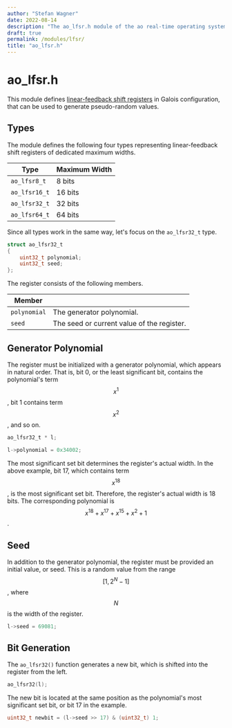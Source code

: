 ```yaml
---
author: "Stefan Wagner"
date: 2022-08-14
description: "The ao_lfsr.h module of the ao real-time operating system."
draft: true
permalink: /modules/lfsr/
title: "ao_lfsr.h"
---
```


# ao_lfsr.h

This module defines [linear-feedback shift registers](https://en.wikipedia.org/wiki/Linear-feedback_shift_register) in Galois configuration, that can be used to generate pseudo-random values.

## Types

The module defines the following four types representing linear-feedback shift registers of dedicated maximum widths.

| Type          | Maximum Width |
|---------------|---------------|
| `ao_lfsr8_t`  | 8 bits        |
| `ao_lfsr16_t` | 16 bits       |
| `ao_lfsr32_t` | 32 bits       |
| `ao_lfsr64_t` | 64 bits       |

Since all types work in the same way, let's focus on the `ao_lfsr32_t` type.

```c
struct ao_lfsr32_t
{
    uint32_t polynomial;
    uint32_t seed;
};
```

The register consists of the following members.

| Member | |
|--------|-|
| `polynomial` | The generator polynomial. |
| `seed` | The seed or current value of the register. |

## Generator Polynomial

The register must be initialized with a generator polynomial, which appears in natural order. That is, bit 0, or the least significant bit, contains the polynomial's term $$x^1$$, bit 1 contains term $$x^2$$, and so on.

```c
ao_lfsr32_t * l;
```

```c
l->polynomial = 0x34002;
```

The most significant set bit determines the register's actual width. In the above example, bit 17, which contains term $$x^{18}$$, is the most significant set bit. Therefore, the register's actual width is 18 bits. The corresponding polynomial is $$x^{18} + x^{17} + x^{15} + x^2 + 1$$.

## Seed

In addition to the generator polynomial, the register must be provided an initial value, or seed. This is a random value from the range $$[1, 2^N - 1]$$, where $$N$$ is the width of the register.

```c
l->seed = 69081;
```

## Bit Generation

The `ao_lfsr32()` function generates a new bit, which is shifted into the register from the left.

```c
ao_lfsr32(l);
```

The new bit is located at the same position as the polynomial's most significant set bit, or bit 17 in the example.

```c
uint32_t newbit = (l->seed >> 17) & (uint32_t) 1;
```
